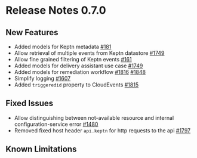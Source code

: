 # Release Notes 0.7.0

## New Features

- Added models for Keptn metadata [#181](https://github.com/keptn/go-utils/issues/181)
- Allow retrieval of multiple events from Keptn datastore [#1749](https://github.com/keptn/keptn/issues/1749)
- Allow fine grained filtering of Keptn events [#161](https://github.com/keptn/go-utils/issues/161)
- Added models for delivery assistant use case [#1749](https://github.com/keptn/keptn/issues/1749)
- Added models for remediation workflow [#1816](https://github.com/keptn/keptn/issues/1816) [#1848](https://github.com/keptn/keptn/issues/1848)
- Simplify logging [#1607](https://github.com/keptn/keptn/issues/1607)
- Added `triggeredid` property to CloudEvents [#1815](https://github.com/keptn/keptn/issues/1815)

## Fixed Issues

- Allow distinguishing between not-available resource and internal configuration-service error [#1480](https://github.com/keptn/keptn/issues/1480)
- Removed fixed host header `api.keptn` for http requests to the api [#1797](https://github.com/keptn/keptn/issues/1797)

## Known Limitations
